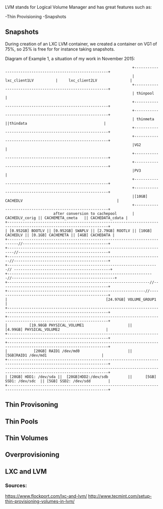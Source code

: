 LVM stands for Logical Volume Manager and has great features such as:

-Thin Provisioning
-Snapshots


## Snapshots

During creation of an LXC LVM container, we created a container on VG1 of 75%, so 25% is free for for instance taking snapshots.

Diagram of Example 1, a situation of my work in November 2015:

                                                              +----------------------------------------------------------+
                                                              | lxc_client1LV          |     lxc_client2LV               |
                                                              +----------------------------------------------------------+
                                                              | thinpool                                                 |
                                                              +----------------------------------------------------------+
                                                              +----------------------------------------------------------+
                                                              | thinmeta    ||thindata                                   |
                                                              +----------------------------------------------------------+
                                                              +----------------------------------------------------------+
                                                              |VG2                                                       |
                                                              +----------------------------------------------------------+
                                                              +----------------------------------------------------------+
                                                              |PV3                                                       |
                                                              +----------------------------------------------------------+
                                                              +----------------------------------------------------------+
                                                              |[10GB] CACHEDLV                                           |
                                                              +----------------------------------------------------------+
                          after conversion to cachepool       |   CACHEDLV_corig || CACHEMETA_cmeta   || CACHEDATA_cdata |
    +--------------------------------------------------------------------------------------------------------------------+
    | [0.952GB] BOOTLV || [0.952GB] SWAPLV || [2.79GB] ROOTLV || [10GB] CACHEDLV || [0.1GB] CACHEMETA || [4GB] CACHEDATA |
    +---------------------------------------------------------------------------//---------------------------------------+
    +-------------------------------------------------------------------------//-----------------------------------------+
    +-----------------------------------------------------------------------//-------------------------------------------+
    +---------------------------------------------------------------------// --------------------------------------------+
    +-------------------------------------------------------------------//-----------------------------------------------+
    +-----------------------------------------------------------------//-------------------------------------------------+
    +---------------------------------------------------------------//---------------------------------------------------+
    |                                             [24.97GB] VOLUME_GROUP1                                                |
    +--------------------------------------------------------------------------------------------------------------------+
    +--------------------------------------------------------------------------------------------------------------------+
    |          [19.98GB PHYSICAL_VOLUME1                    ||             [4.99GB] PHYSICAL_VOLUME2                     |
    +--------------------------------------------------------------------------------------------------------------------+
    +--------------------------------------------------------------------------------------------------------------------+
    |            [20GB] RAID1 /dev/md0                      ||               [5GB]RAID1 /dev/md1                         |
    +--------------------------------------------------------------------------------------------------------------------+
    ---------------------------------------------------------------------------------------------------------------------+
    | [20GB] HDD1: /dev/sda ||  [20GB]HDD2:/dev/sdb         ||      [5GB] SSD1: /dev/sdc  || [5GB] SSD2: /dev/sdd        |
    +--------------------------------------------------------------------------------------------------------------------+




## Thin Provisoning

## Thin Pools

## Thin Volumes

## Overprovisioning

## LXC and LVM







### Sources:
https://www.flockport.com/lxc-and-lvm/
http://www.tecmint.com/setup-thin-provisioning-volumes-in-lvm/
